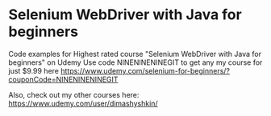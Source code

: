# Selenium WebDriver with Java for beginners

Code examples for Highest rated course "Selenium WebDriver with Java for beginners" on Udemy
Use code NINENINENINEGIT to get any my course for just $9.99 here https://www.udemy.com/selenium-for-beginners/?couponCode=NINENINENINEGIT

Also, check out my other courses here: 
https://www.udemy.com/user/dimashyshkin/
